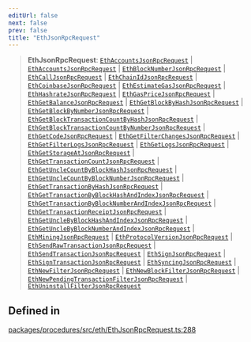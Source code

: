 ```yaml
---
editUrl: false
next: false
prev: false
title: "EthJsonRpcRequest"
---
```


> **EthJsonRpcRequest**: [`EthAccountsJsonRpcRequest`](/reference/tevm/procedures/type-aliases/ethaccountsjsonrpcrequest/) \| [`EthAccountsJsonRpcRequest`](/reference/tevm/procedures/type-aliases/ethaccountsjsonrpcrequest/) \| [`EthBlockNumberJsonRpcRequest`](/reference/tevm/procedures/type-aliases/ethblocknumberjsonrpcrequest/) \| [`EthCallJsonRpcRequest`](/reference/tevm/procedures/type-aliases/ethcalljsonrpcrequest/) \| [`EthChainIdJsonRpcRequest`](/reference/tevm/procedures/type-aliases/ethchainidjsonrpcrequest/) \| [`EthCoinbaseJsonRpcRequest`](/reference/tevm/procedures/type-aliases/ethcoinbasejsonrpcrequest/) \| [`EthEstimateGasJsonRpcRequest`](/reference/tevm/procedures/type-aliases/ethestimategasjsonrpcrequest/) \| [`EthHashrateJsonRpcRequest`](/reference/tevm/procedures/type-aliases/ethhashratejsonrpcrequest/) \| [`EthGasPriceJsonRpcRequest`](/reference/tevm/procedures/type-aliases/ethgaspricejsonrpcrequest/) \| [`EthGetBalanceJsonRpcRequest`](/reference/tevm/procedures/type-aliases/ethgetbalancejsonrpcrequest/) \| [`EthGetBlockByHashJsonRpcRequest`](/reference/tevm/procedures/type-aliases/ethgetblockbyhashjsonrpcrequest/) \| [`EthGetBlockByNumberJsonRpcRequest`](/reference/tevm/procedures/type-aliases/ethgetblockbynumberjsonrpcrequest/) \| [`EthGetBlockTransactionCountByHashJsonRpcRequest`](/reference/tevm/procedures/type-aliases/ethgetblocktransactioncountbyhashjsonrpcrequest/) \| [`EthGetBlockTransactionCountByNumberJsonRpcRequest`](/reference/tevm/procedures/type-aliases/ethgetblocktransactioncountbynumberjsonrpcrequest/) \| [`EthGetCodeJsonRpcRequest`](/reference/tevm/procedures/type-aliases/ethgetcodejsonrpcrequest/) \| [`EthGetFilterChangesJsonRpcRequest`](/reference/tevm/procedures/type-aliases/ethgetfilterchangesjsonrpcrequest/) \| [`EthGetFilterLogsJsonRpcRequest`](/reference/tevm/procedures/type-aliases/ethgetfilterlogsjsonrpcrequest/) \| [`EthGetLogsJsonRpcRequest`](/reference/tevm/procedures/type-aliases/ethgetlogsjsonrpcrequest/) \| [`EthGetStorageAtJsonRpcRequest`](/reference/tevm/procedures/type-aliases/ethgetstorageatjsonrpcrequest/) \| [`EthGetTransactionCountJsonRpcRequest`](/reference/tevm/procedures/type-aliases/ethgettransactioncountjsonrpcrequest/) \| [`EthGetUncleCountByBlockHashJsonRpcRequest`](/reference/tevm/procedures/type-aliases/ethgetunclecountbyblockhashjsonrpcrequest/) \| [`EthGetUncleCountByBlockNumberJsonRpcRequest`](/reference/tevm/procedures/type-aliases/ethgetunclecountbyblocknumberjsonrpcrequest/) \| [`EthGetTransactionByHashJsonRpcRequest`](/reference/tevm/procedures/type-aliases/ethgettransactionbyhashjsonrpcrequest/) \| [`EthGetTransactionByBlockHashAndIndexJsonRpcRequest`](/reference/tevm/procedures/type-aliases/ethgettransactionbyblockhashandindexjsonrpcrequest/) \| [`EthGetTransactionByBlockNumberAndIndexJsonRpcRequest`](/reference/tevm/procedures/type-aliases/ethgettransactionbyblocknumberandindexjsonrpcrequest/) \| [`EthGetTransactionReceiptJsonRpcRequest`](/reference/tevm/procedures/type-aliases/ethgettransactionreceiptjsonrpcrequest/) \| [`EthGetUncleByBlockHashAndIndexJsonRpcRequest`](/reference/tevm/procedures/type-aliases/ethgetunclebyblockhashandindexjsonrpcrequest/) \| [`EthGetUncleByBlockNumberAndIndexJsonRpcRequest`](/reference/tevm/procedures/type-aliases/ethgetunclebyblocknumberandindexjsonrpcrequest/) \| [`EthMiningJsonRpcRequest`](/reference/tevm/procedures/type-aliases/ethminingjsonrpcrequest/) \| [`EthProtocolVersionJsonRpcRequest`](/reference/tevm/procedures/type-aliases/ethprotocolversionjsonrpcrequest/) \| [`EthSendRawTransactionJsonRpcRequest`](/reference/tevm/procedures/type-aliases/ethsendrawtransactionjsonrpcrequest/) \| [`EthSendTransactionJsonRpcRequest`](/reference/tevm/procedures/type-aliases/ethsendtransactionjsonrpcrequest/) \| [`EthSignJsonRpcRequest`](/reference/tevm/procedures/type-aliases/ethsignjsonrpcrequest/) \| [`EthSignTransactionJsonRpcRequest`](/reference/tevm/procedures/type-aliases/ethsigntransactionjsonrpcrequest/) \| [`EthSyncingJsonRpcRequest`](/reference/tevm/procedures/type-aliases/ethsyncingjsonrpcrequest/) \| [`EthNewFilterJsonRpcRequest`](/reference/tevm/procedures/type-aliases/ethnewfilterjsonrpcrequest/) \| [`EthNewBlockFilterJsonRpcRequest`](/reference/tevm/procedures/type-aliases/ethnewblockfilterjsonrpcrequest/) \| [`EthNewPendingTransactionFilterJsonRpcRequest`](/reference/tevm/procedures/type-aliases/ethnewpendingtransactionfilterjsonrpcrequest/) \| [`EthUninstallFilterJsonRpcRequest`](/reference/tevm/procedures/type-aliases/ethuninstallfilterjsonrpcrequest/)

## Defined in

[packages/procedures/src/eth/EthJsonRpcRequest.ts:288](https://github.com/evmts/tevm-monorepo/blob/main/packages/procedures/src/eth/EthJsonRpcRequest.ts#L288)

